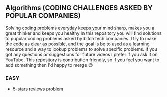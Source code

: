 ## Algorithms (CODING CHALLENGES ASKED BY POPULAR COMPANIES)

Solving coding problems everyday keeps your mind sharp, makes you a great thinker and keeps you healthy
In this repository you will find solutions to pupular coding problems asked by bitch tech companies. I try to make the code as clear as possible, and the goal is be to used as a learning resource and a way to lookup problems to solve specific problems. 
If you got any questions or suggestions for future videos I prefer if you ask it on YouTube. This repository is contribution friendly, so if you feel you want to add something then I'd happy to merge :blush:



### EASY  
- [5-stars reviews problem](https://github.com/yonahgraphics/Data-Structures-and-Algorithms/blob/master/EASY/5-stars%20reviews%20problem.py)

